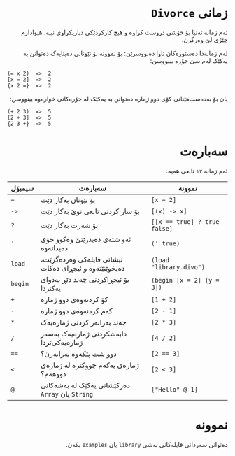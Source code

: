 <div dir=rtl align=right>

# زمانی `Divorce`
ئەم زمانە تەنیا بۆ خۆشی دروست کراوە و هیچ کارکردێکی دیاریکراوی
نییە. هیوادارم چێژی لێ وەرگرن.

لەم زمانەدا دەستورەکان ئاوا دەنووسرێن؛ بۆ نموونە بۆ نێونانی دەیتایەک
دەتوانن بە یەکێک لەم سێ جۆرە بینووسن:

<div dir=ltr align=left>

```
(= x 2)  =>  2
[x = 2]  =>  2
{x 2 =}  =>  2
```

</div>

یان بۆ بەدەست‌هێنانی کۆی دوو ژمارە دەتوانن بە یەکێک لە جۆرەکانی خوارەوە
بینووسن:

<div dir=ltr align=left>

```
(+ 2 3)  =>  5
[2 + 3]  =>  5
{2 3 +}  =>  5
```

</div>

# سەبارەت
ئەم زمانە `١٣` تابعی هەیە.

<div dir=ltr align=center>

| سیمبۆل | سەبارەت | نموونە |
| ----- | ------ | ---- |
| `=` | بۆ نێونان بەکار دێت | `[x = 2]` |
| `->` | بۆ ساز کردنی تابعی نوێ بەکار دێت | `[(x) -> x]` |
| `?` | بۆ شەرت بەکار دێت | `[[x == true] ? true false]` |
| `'` | ئەو شتەی دەیدرێتێ وەکوو خۆی دەیداتەوە | `(' true)` |
| `load` | نیشانی فایلەکی وەردەگرێت، دەیخوێنێتەوە و ئیجڕای دەکات | `(load "library.divo")` |
| `begin` | بۆ ئیجڕاکردنی چەند دێڕ بەدوای یەکتردا | `(begin [x = 2] [y = 3])` |
| `+` | کۆ کردنەوەی دوو ژمارە | `[1 + 2]` |
| `-` | کەم کردنەوەی دوو ژمارە | `[2 - 1]` |
| `*` | چەند بەرابەر کردنی ژمارەیەک | `[2 * 3]` |
| `/` | دابەشکردنی ژمارەیەک بەسەر ژمارەیەکی‌تردا | `[4 / 2]` |
| `==` | دوو شت پێکەوە بەرابەرن؟ | `[2 == 3]` |
| `<` | ژمارەی یەکەم چووکترە لە ژمارەی دووهەم؟ | `[2 < 3]` |
| `@` | دەرکێشانی یەکێک لە بەشەکانی `Array` یان `String` | `["Hello" @ 1]` |

</div>

# نموونە
دەتوانن سەردانی فایلەکانی بەشی `library` یان `examples` بکەن.

</div>

